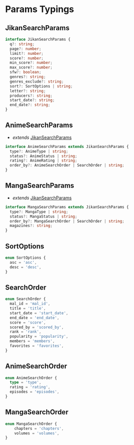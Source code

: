 # Params Typings

## JikanSearchParams

```ts
interface JikanSearchParams {
  q?: string;
  page?: number;
  limit?: number;
  score?: number;
  min_score?: number;
  max_score?: number;
  sfw?: boolean;
  genres?: string;
  genres_exclude?: string;
  sort?: SortOptions | string;
  letter?: string;
  producers?: string;
  start_date?: string;
  end_date?: string;
}
```

## AnimeSearchParams

- *extends* <a href="#jikansearchparams">JikanSearchParams</a>

```ts
interface AnimeSearchParams extends JikanSearchParams {
  type?: AnimeType | string;
  status?: AnimeStatus | string;
  rating?: AnimeRating | string;
  order_by?: AnimeSearchOrder | SearchOrder | string;
}
```

## MangaSearchParams

- *extends* <a href="#jikansearchparams">JikanSearchParams</a>

```ts
interface MangaSearchParams extends JikanSearchParams {
  type?: MangaType | string;
  status?: MangaStatus | string;
  order_by?: MangaSearchOrder | SearchOrder | string;
  magazines?: string;
}
```

## SortOptions

```ts
enum SortOptions {
  asc = 'asc',
  desc = 'desc',
}
```

## SearchOrder

```ts
enum SearchOrder {
  mal_id = 'mal_id',
  title = 'title',
  start_date = 'start_date',
  end_date = 'end_date',
  score = 'score',
  scored_by = 'scored_by',
  rank = 'rank',
  popularity = 'popularity',
  members = 'members',
  favorites = 'favorites',
}
```

## AnimeSearchOrder

```ts
enum AnimeSearchOrder {
  type = 'type',
  rating = 'rating',
  episodes = 'episodes',
}
```

## MangaSearchOrder

```ts
enum MangaSearchOrder {
    chapters = 'chapters',
    volumes = 'volumes',
}
```

